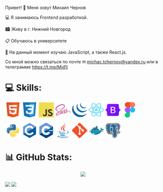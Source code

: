 Привет! 👋 Меня зовут Михаил Чернов

💻 Я занимаюсь Frontend разработкой.

🏙 Живу в г. Нижний Новгород

📋 Обучаюсь в университете

🧠 На данный момент изучаю JavaScript, а также React.js.

Со мной можно связаться по почте ✉ michac.tchernov@yandex.ru или в телеграмме https://t.me/Mid1i




# 💻 Skills:
<p display="flex">
  <img src="https://github.com/devicons/devicon/blob/master/icons/html5/html5-original.svg" width="50" height="50" />
  <img src="https://github.com/devicons/devicon/blob/master/icons/css3/css3-original.svg" width="50" height="50" />
  <img src="https://github.com/devicons/devicon/blob/master/icons/javascript/javascript-original.svg" width="50" height="50" />
  <img src="https://github.com/devicons/devicon/blob/master/icons/sass/sass-original.svg" width="50" height="50" />
  <img src="https://github.com/devicons/devicon/blob/master/icons/jquery/jquery-original.svg" width="50" height="50" />
  <img src="https://github.com/devicons/devicon/blob/master/icons/react/react-original.svg" width="50" height="50" />
  <img src="https://github.com/devicons/devicon/blob/master/icons/bootstrap/bootstrap-original.svg" width="50" height="50" />
  <img src="https://github.com/devicons/devicon/blob/master/icons/figma/figma-original.svg" width="50" height="50" />
</p>
<p display="flex">
  <img src="https://github.com/devicons/devicon/blob/master/icons/python/python-original.svg" width="50" height="50" />
  <img src="https://github.com/devicons/devicon/blob/master/icons/c/c-original.svg" width="50" height="50" />
  <img src="https://github.com/devicons/devicon/blob/master/icons/cplusplus/cplusplus-original.svg" width="50" height="50" />
  <img src="https://github.com/devicons/devicon/blob/master/icons/java/java-original.svg" width="50" height="50" />
  <img src="https://github.com/devicons/devicon/blob/master/icons/git/git-original.svg" width="50" height="50" />
  <img src="https://github.com/devicons/devicon/blob/master/icons/docker/docker-original.svg" width="50" height="50" />
  <img src="https://github.com/devicons/devicon/blob/master/icons/postgresql/postgresql-original.svg" width="50" height="50" />
</p>




# 📊 GitHub Stats:
<p display="flex" align="center" gap="100px">
  <img src="https://github-readme-stats.vercel.app/api?username=Mid1i&theme=react&hide_border=true&include_all_commits=true&count_private=false" />
  <p>       </p>
  <img src="https://github-readme-streak-stats.herokuapp.com/?user=Mid1i&theme=react&hide_border=true" />
  <img src="https://github-readme-stats.vercel.app/api/top-langs/?username=Mid1i&theme=react&hide_border=true&include_all_commits=true&count_private=false&layout=compact" />
</p>
